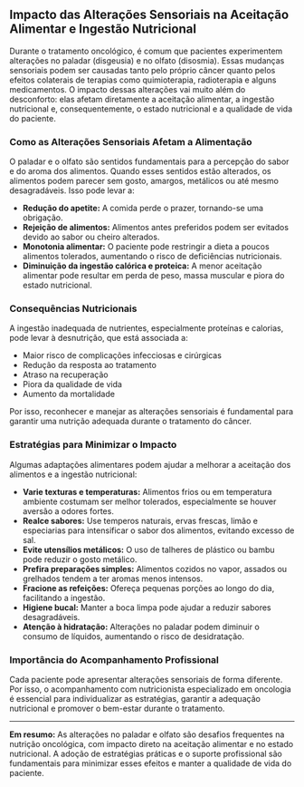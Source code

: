 
## Impacto das Alterações Sensoriais na Aceitação Alimentar e Ingestão Nutricional

Durante o tratamento oncológico, é comum que pacientes experimentem alterações no paladar (disgeusia) e no olfato (disosmia). Essas mudanças sensoriais podem ser causadas tanto pelo próprio câncer quanto pelos efeitos colaterais de terapias como quimioterapia, radioterapia e alguns medicamentos. O impacto dessas alterações vai muito além do desconforto: elas afetam diretamente a aceitação alimentar, a ingestão nutricional e, consequentemente, o estado nutricional e a qualidade de vida do paciente.

### Como as Alterações Sensoriais Afetam a Alimentação

O paladar e o olfato são sentidos fundamentais para a percepção do sabor e do aroma dos alimentos. Quando esses sentidos estão alterados, os alimentos podem parecer sem gosto, amargos, metálicos ou até mesmo desagradáveis. Isso pode levar a:

- **Redução do apetite:** A comida perde o prazer, tornando-se uma obrigação.
- **Rejeição de alimentos:** Alimentos antes preferidos podem ser evitados devido ao sabor ou cheiro alterados.
- **Monotonia alimentar:** O paciente pode restringir a dieta a poucos alimentos tolerados, aumentando o risco de deficiências nutricionais.
- **Diminuição da ingestão calórica e proteica:** A menor aceitação alimentar pode resultar em perda de peso, massa muscular e piora do estado nutricional.

### Consequências Nutricionais

A ingestão inadequada de nutrientes, especialmente proteínas e calorias, pode levar à desnutrição, que está associada a:

- Maior risco de complicações infecciosas e cirúrgicas
- Redução da resposta ao tratamento
- Atraso na recuperação
- Piora da qualidade de vida
- Aumento da mortalidade

Por isso, reconhecer e manejar as alterações sensoriais é fundamental para garantir uma nutrição adequada durante o tratamento do câncer.

### Estratégias para Minimizar o Impacto

Algumas adaptações alimentares podem ajudar a melhorar a aceitação dos alimentos e a ingestão nutricional:

- **Varie texturas e temperaturas:** Alimentos frios ou em temperatura ambiente costumam ser melhor tolerados, especialmente se houver aversão a odores fortes.
- **Realce sabores:** Use temperos naturais, ervas frescas, limão e especiarias para intensificar o sabor dos alimentos, evitando excesso de sal.
- **Evite utensílios metálicos:** O uso de talheres de plástico ou bambu pode reduzir o gosto metálico.
- **Prefira preparações simples:** Alimentos cozidos no vapor, assados ou grelhados tendem a ter aromas menos intensos.
- **Fracione as refeições:** Ofereça pequenas porções ao longo do dia, facilitando a ingestão.
- **Higiene bucal:** Manter a boca limpa pode ajudar a reduzir sabores desagradáveis.
- **Atenção à hidratação:** Alterações no paladar podem diminuir o consumo de líquidos, aumentando o risco de desidratação.

### Importância do Acompanhamento Profissional

Cada paciente pode apresentar alterações sensoriais de forma diferente. Por isso, o acompanhamento com nutricionista especializado em oncologia é essencial para individualizar as estratégias, garantir a adequação nutricional e promover o bem-estar durante o tratamento.

---

**Em resumo:** As alterações no paladar e olfato são desafios frequentes na nutrição oncológica, com impacto direto na aceitação alimentar e no estado nutricional. A adoção de estratégias práticas e o suporte profissional são fundamentais para minimizar esses efeitos e manter a qualidade de vida do paciente.
```
